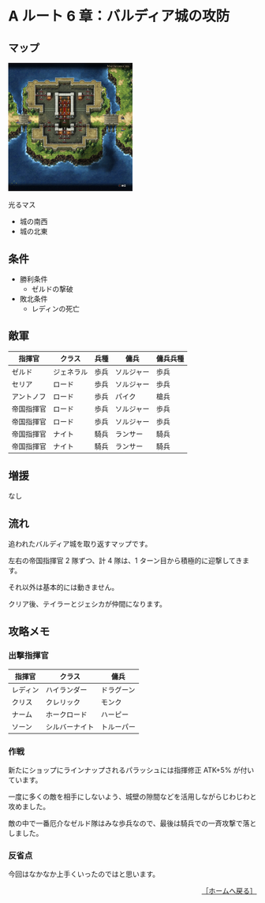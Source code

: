 # A ルート 6 章：バルディア城の攻防

## マップ

<div>
  <img src="../images/Chapter6A/Map6A.jpg" width="50%">
</div>

光るマス
- 城の南西
- 城の北東

## 条件

- 勝利条件
    - ゼルドの撃破
- 敗北条件
    - レディンの死亡

## 敵軍

|指揮官|クラス|兵種|傭兵|傭兵兵種|
|---|---|---|---|---|
|ゼルド|ジェネラル|歩兵|ソルジャー|歩兵|
|セリア|ロード|歩兵|ソルジャー|歩兵|
|アントノフ|ロード|歩兵|パイク|槍兵|
|帝国指揮官|ロード|歩兵|ソルジャー|歩兵|
|帝国指揮官|ロード|歩兵|ソルジャー|歩兵|
|帝国指揮官|ナイト|騎兵|ランサー|騎兵|
|帝国指揮官|ナイト|騎兵|ランサー|騎兵|

## 増援

なし

## 流れ

追われたバルディア城を取り返すマップです。

左右の帝国指揮官 2 隊ずつ、計 4 隊は、1 ターン目から積極的に迎撃してきます。

それ以外は基本的には動きません。

クリア後、テイラーとジェシカが仲間になります。

## 攻略メモ

### 出撃指揮官

|指揮官|クラス|傭兵|
|---|---|---|
|レディン|ハイランダー|ドラグーン|
|クリス|クレリック|モンク|
|ナーム|ホークロード|ハーピー|
|ソーン|シルバーナイト|トルーパー|

### 作戦

新たにショップにラインナップされるパラッシュには指揮修正 ATK+5% が付いています。

一度に多くの敵を相手にしないよう、城壁の隙間などを活用しながらじわじわと攻めました。

敵の中で一番厄介なゼルド隊はみな歩兵なので、最後は騎兵での一斉攻撃で落としました。

### 反省点

今回はなかなか上手くいったのではと思います。

<div align="right">
  <a href="../README.md">［ホームへ戻る］</a>
</div>
